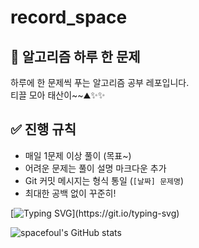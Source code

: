 # record_space



## 🧠 알고리즘 하루 한 문제

하루에 한 문제씩 푸는 알고리즘 공부 레포입니다.  
티끌 모아 태산이~~⛰️✨✨


## ✅ 진행 규칙

- 매일 1문제 이상 풀이 (목표~)
- 어려운 문제는 풀이 설명 마크다운 추가
- Git 커밋 메시지는 형식 통일 (`[날짜] 문제명`)
- 최대한 공백 없이 꾸준히!


[![Typing SVG](https://readme-typing-svg.demolab.com?font=Fira+Code&pause=9999&color=1F7AEF&width=600&lines=이곳은+저의+공부기록공간입니다.)](https://git.io/typing-svg)

![spacefoul's GitHub stats](https://github-readme-stats.vercel.app/api?username=spacefoul&show_icons=true&theme=tokyonight)
